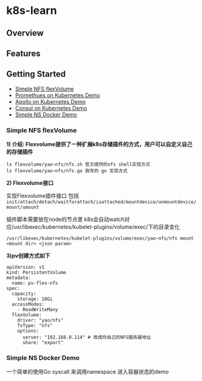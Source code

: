 # k8s-learn


## Overview

## Features 


## Getting Started

- [Simple NFS flexVolume]()
- [Promethues on Kubernetes Demo]()
- [Apollo on Kubernetes Demo]()
- [Consul on Kubernetes Demo]()
- [Simple NS Docker Demo]()

### Simple NFS flexVolume

**1) 介绍: Flexvolume提供了一种扩展k8s存储插件的方式，用户可以自定义自己的存储插件**

```   
ls flexvolume/yao~nfs/nfs.sh 官方提供的nfs shell实现方式
ls flexvolume/yao~nfs/nfs.go 我写的 go 实现方式
```

**2) Flexvolume接口**

实现Flexvolume插件接口 包括 
   `init/attach/detach/waitforattach/isattached/mountdevice/unmountdevice/mount/umount`
   
插件脚本需要放在node的节点里 k8s会自动watch对应/usr/libexec/kubernetes/kubelet-plugins/volume/exec/下的目录变化
   
```
/usr/libexec/kubernetes/kubelet-plugins/volume/exec/yao~nfs/nfs mount <mount dir> <json param>
```
    
**3)pv创建方式如下**
     
```  
apiVersion: v1
kind: PersistentVolume
metadata:
  name: pv-flex-nfs
spec:
  capacity:
    storage: 10Gi
  accessModes:
    - ReadWriteMany
  flexVolume:
    driver: "yao/nfs"
    fsType: "nfs"
    options:
      server: "192.168.0.114" # 改成你自己的NFS服务器地址
      share: "export"
```      
 
###  Simple NS Docker Demo

一个简单的使用Go syscall 来调用namespace 进入容器状态的demo
    
